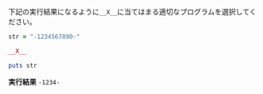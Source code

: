 下記の実行結果になるように`__X__`に当てはまる適切なプログラムを選択してください。

```ruby
str = "-1234567890-"

__X__

puts str
```

**実行結果**
`-1234-`